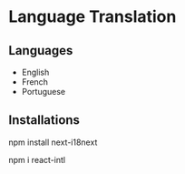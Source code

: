 # Language Translation

## Languages
  - English
  - French
  - Portuguese

## Installations

npm install next-i18next

npm i react-intl
